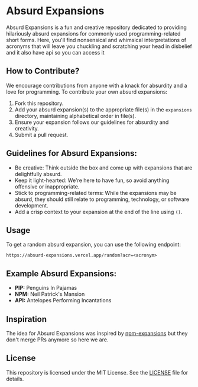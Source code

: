 # Absurd Expansions

Absurd Expansions is a fun and creative repository dedicated to providing hilariously absurd expansions for commonly used programming-related short forms. Here, you'll find nonsensical and whimsical interpretations of acronyms that will leave you chuckling and scratching your head in disbelief and it also have api so you can access it 

## How to Contribute?

We encourage contributions from anyone with a knack for absurdity and a love for programming. To contribute your own absurd expansions:

1. Fork this repository.
2. Add your absurd expansion(s) to the appropriate file(s) in the `expansions` directory, maintaining alphabetical order in file(s).
3. Ensure your expansion follows our guidelines for absurdity and creativity.
4. Submit a pull request.

## Guidelines for Absurd Expansions:

- Be creative: Think outside the box and come up with expansions that are delightfully absurd.
- Keep it light-hearted: We're here to have fun, so avoid anything offensive or inappropriate.
- Stick to programming-related terms: While the expansions may be absurd, they should still relate to programming, technology, or software development.
- Add a crisp context to your expansion at the end of the line using `()`.

## Usage

To get a random absurd expansion, you can use the following endpoint:

```
https://absurd-expansions.vercel.app/random?acr=<acronym>
```

## Example Absurd Expansions:

- **PIP:** Penguins In Pajamas
- **NPM:** Neil Patrick's Mansion
- **API:** Antelopes Performing Incantations

## Inspiration

The idea for Absurd Expansions was inspired by [npm-expansions](https://github.com/npm/npm-expansions) but they don't merge PRs anymore so here we are.


## License

This repository is licensed under the MIT License. See the [LICENSE](https://github.com/LiReNa00/absurd-expansions/blob/main/LICENSE) file for details.
